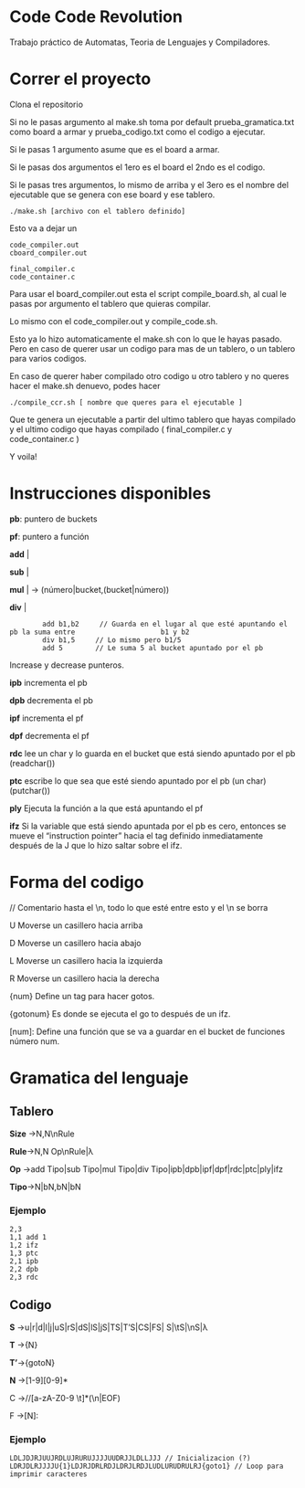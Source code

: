 # Code Code Revolution

Trabajo práctico de Automatas, Teoria de Lenguajes y Compiladores.

# Correr el proyecto

Clona el repositorio

Si no le pasas argumento al make.sh toma por default prueba_gramatica.txt como board a armar y prueba_codigo.txt como el codigo a ejecutar.

Si le pasas 1 argumento asume que es el board a armar. 

Si le pasas dos argumentos el 1ero es el board el 2ndo es el codigo.

Si le pasas tres argumentos, lo mismo de arriba y el 3ero es el nombre del ejecutable que se genera con ese board y ese tablero.
```
./make.sh [archivo con el tablero definido]
```
Esto va a dejar un
```
code_compiler.out
cboard_compiler.out

final_compiler.c
code_container.c
```

Para usar el board_compiler.out esta el script compile_board.sh, al cual le pasas por argumento el tablero que quieras compilar.

Lo mismo con el code_compiler.out y compile_code.sh.

Esto ya lo hizo automaticamente el make.sh con lo que le hayas pasado. Pero en caso de querer usar un codigo para mas de un tablero, o un tablero para varios codigos.

En caso de querer haber compilado otro codigo u otro tablero y no queres hacer el make.sh denuevo, podes hacer 
```
./compile_ccr.sh [ nombre que queres para el ejecutable ]
```

Que te genera un ejecutable a partir del ultimo tablero que hayas compilado y el ultimo codigo que hayas compilado ( final_compiler.c y code_container.c )


Y voila!

# Instrucciones disponibles
**pb**: puntero de buckets

**pf**: puntero a función


**add**    |

**sub**    |

**mul**    | -> (número|bucket,(bucket|número))

**div**    |
```
        add b1,b2     // Guarda en el lugar al que esté apuntando el pb la suma entre                     b1 y b2
        div b1,5     // Lo mismo pero b1/5
        add 5        // Le suma 5 al bucket apuntado por el pb
```

Increase y decrease punteros.

**ipb**    incrementa el pb 

**dpb**    decrementa el pb

**ipf**    incrementa el pf

**dpf**    decrementa el pf


**rdc**    lee un char y lo guarda en el bucket que está siendo apuntado por el pb (readchar())


**ptc**    escribe lo que sea que esté siendo apuntado por el pb (un char) (putchar())

**ply**    Ejecuta la función a la que está apuntando el pf

**ifz**    Si la variable que está siendo apuntada por el pb es cero, entonces se mueve el “instruction pointer” hacia el tag definido inmediatamente después de la J que lo hizo saltar sobre el ifz. 

# Forma del codigo

//    Comentario hasta el \n, todo lo que esté entre esto y el \n se borra

U    Moverse un casillero hacia arriba

D    Moverse un casillero hacia abajo

L    Moverse un casillero hacia la izquierda

R    Moverse un casillero hacia la derecha

{num}        Define un tag para hacer gotos.

{gotonum}    Es donde se ejecuta el go to después de un ifz.

[num]:       Define una función que se va a guardar en el bucket de funciones número num.

# Gramatica del lenguaje

## Tablero
**Size** ->N,N\nRule

**Rule**->N,N Op\nRule|λ

**Op**   ->add Tipo|sub Tipo|mul Tipo|div Tipo|ipb|dpb|ipf|dpf|rdc|ptc|ply|ifz

**Tipo**->N|bN,bN|bN


### Ejemplo
```
2,3
1,1 add 1
1,2 ifz
1,3 ptc
2,1 ipb
2,2 dpb
2,3 rdc

```

## Codigo
**S** ->u|r|d|l|j|uS|rS|dS|lS|jS|TS|T’S|CS|FS| S|\tS|\nS|λ

**T** ->{N}

**T’**->{gotoN}

**N** ->[1-9][0-9]*

C ->//[a-zA-Z0-9 \t]*(\n|EOF)

F ->[N]:

### Ejemplo
```
LDLJDJRJUUJRDLUJRURUJJJJUUDRJJLDLLJJJ // Inicializacion (?)
LDRJDLRJJJJU{1}LDJRJDRLRDJLDRJLRDJLUDLURUDRULRJ{goto1} // Loop para imprimir caracteres
```
